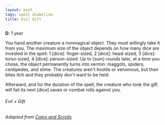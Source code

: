 ```yaml
---
layout: post
tags: spell diabolism
title: Evil Gift
---
```


**D**: 1 year

You hand another creature a nonmagical object. They must willingly take it from you. The maximum size of the object depends on how many dice are invested in the spell: 1 [dice]: finger-sized, 2 [dice]: head-sized, 3 [dice]: torso-sized, 4 [dice]: person-sized. Up to [sum] rounds later, at a time you chose, the object permanently turns into vermin: maggots, spiders, centipedes, and slime. The creatures aren't hostile or venomous, but their bites itch and they probably don't want to be held.

Afterward, and for the duration of the spell, the creature who took the gift will fail its next [dice] saves or combat rolls against you.

###### Evil + Gift
###### Adapted from [Coins and Scrolls](https://coinsandscrolls.blogspot.com/2018/08/osr-class-witch-coven.html)
